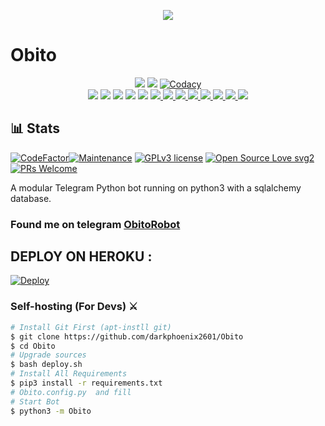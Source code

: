 <p align="center">
   <img src="https://preview.redd.it/7o581y1i7jo61.jpg?auto=webp&s=cbb1270afd1e691dd518526555539d8a010cf661">
</p>

# Obito

<p align="center">
    <a href="https://www.python.org/" alt="made-with-python"> <img src="https://img.shields.io/badge/Made%20with-Python-black.svg?style=flat-square&logo=python&logoColor=blue&color=red" /></a>
    <a href="https://github.com/darkphoenix2601/Obito/graphs/commit-activity" alt="Maintenance"> <img src="https://img.shields.io/badge/Maintained%3F-yes-red.svg?style=flat-square" /></a>
    <a href="https://app.codacy.com/gh/darkphoenix2601/Obito/dashboard"> <img src="https://img.shields.io/codacy/grade/a723cb464d5a4d25be3152b5d71de82d?color=red&logo=codacy&style=flat-square" alt="Codacy" /></a><br>
    <a href="https://github.com/darkphoenix2601/Obito"> <img src="https://img.shields.io/github/repo-size/darkphoenix2601/Obito?color=red&logo=github&logoColor=blue&style=flat-square" /></a>
    <a href="https://github.com/darkphoenix2601/Obito/commits"> <img src="https://img.shields.io/github/last-commit/darkphoenix2601/Obito?color=red&logo=github&logoColor=blue&style=flat-square" /></a>
    <a href="https://github.com/darkphoenix2601/Obito/issues"> <img src="https://img.shields.io/github/issues/darkphoenix2601/Obito?color=red&logo=github&logoColor=blue&style=flat-square" /></a>
    <a href="https://github.com/darkphoenix2601/Obito/network/members"> <img src="https://img.shields.io/github/forks/darkphoenix2601/Obito?color=red&logo=github&logoColor=blue&style=flat-square" /></a>  
    <a href="https://github.com/darkphoenix2601/Obito/network/members"> <img src="https://img.shields.io/github/stars/darkphoenix2601/Obito?color=red&logo=github&logoColor=blue&style=flat-square" /></a>
    <a href="https://github.com/darkphoenix2601/Obito/graphs/contributors" alt="GitHub contributors"> <img src="https://img.shields.io/github/contributors/darkphoenix2601/Obito?style=flat&logo=github" /> </a>
    <a href="https://github.com/darkphoenix2601/Obito/pulls" alt="GitHub closed pull requests"> <img src="https://img.shields.io/github/issues-pr-closed-raw/darkphoenix2601/Obito?color=success" /> </a>
    <a href="https://github.com/darkphoenix2601/Obito" alt="GitHub release (latest by date including pre-releases)"> <img src="https://img.shields.io/github/v/release/darkphoenix2601/Obito?include_prereleases?style=flat&logo=github" /> </a>
    <a href="https://github.com/darkphoenix2601/Obito" alt="Docker!"> <img src="https://aleen42.github.io/badges/src/docker.svg" /> </a>
    <a href="https://github.com/darkphoenix2601/Obito/blob/master/LICENSE" alt="GPLv3 license"> <img src="https://img.shields.io/badge/License-GPLv3-blue.svg" /> </a>
    <a href="https://t.me/Miss_Akshi_updates" alt="Telegram!"> <img src="https://aleen42.github.io/badges/src/telegram.svg" /> </a>
    <a href="https://discord.gg/nDD97pXBzK" alt="Discord"> <img src="https://img.shields.io/discord/465068856692441090?style=flat&logo=discord&color=blue" /> </a>
    <a href="" alt="darkphoenix2601"> <img src="https://img.shields.io/badge/Built%20by-Darkphoenix-red" /> </a>
    </p>

## 📊 Stats
[![CodeFactor](https://www.codefactor.io/repository/github/darkphoenix2601/obito/badge?s=b4af8a5e53662d173f7fe1a3c0ea2579962cba61)](https://www.codefactor.io/repository/github/darkphoenix2601/obito)[![Maintenance](https://img.shields.io/badge/Maintained%3F-yes-green.svg)](https://GitHub.com/Naereen/StrapDown.js/graphs/commit-activity) [![GPLv3 license](https://img.shields.io/badge/License-GPLv3-blue.svg)](https://perso.crans.org/besson/LICENSE.html) [![Open Source Love svg2](https://badges.frapsoft.com/os/v2/open-source.svg?v=103)](https://github.com/ellerbrock/open-source-badges/) [![PRs Welcome](https://img.shields.io/badge/PRs-welcome-brightgreen.svg?style=flat-square)](https://makeapullrequest.com)

A modular Telegram Python bot running on python3 with a sqlalchemy database.

### Found me on telegram [ObitoRobot](https://t.me/Obito2_0_bot)

## DEPLOY ON HEROKU :

[![Deploy](https://www.herokucdn.com/deploy/button.svg)](https://heroku.com/deploy?template=https://github.com/darkphoenix2601/Obito)

### Self-hosting (For Devs) ⚔
```sh
# Install Git First (apt-instll git)
$ git clone https://github.com/darkphoenix2601/Obito
$ cd Obito
# Upgrade sources
$ bash deploy.sh
# Install All Requirements 
$ pip3 install -r requirements.txt
# Obito.config.py  and fill
# Start Bot 
$ python3 -m Obito
```


